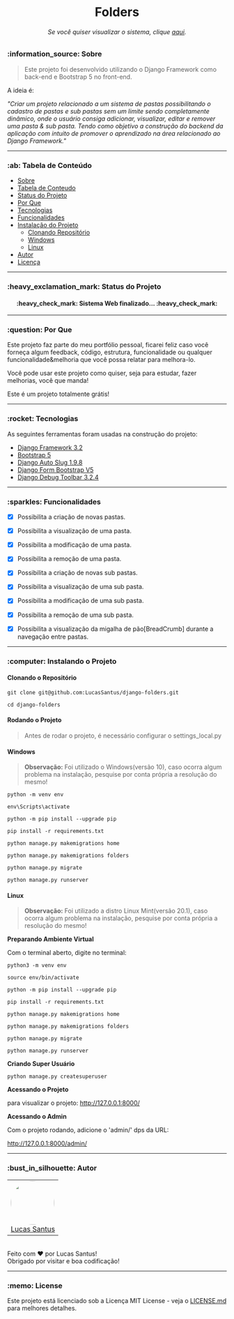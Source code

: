 <h1 align="center">Folders</h1>

<h6 align="center"> 
	Se você quiser visualizar o sistema, clique <a href="https://folders-django.herokuapp.com/">aqui</a>.
</h6>

<h3 id="sobre">:information_source: Sobre</h3>

> Este projeto foi desenvolvido utilizando o Django Framework como back-end e Bootstrap 5 no front-end. 

A ideia é:

_"Criar um projeto relacionado a um sistema de pastas possibilitando o cadastro de pastas e sub pastas sem um limite sendo completamente dinâmico, onde o usuário consiga adicionar, visualizar, editar e remover uma pasta & sub pasta. Tendo como objetivo a construção do backend da aplicação com intuito de promover o aprendizado na área relacionado ao Django Framework."_

--------------------------------------------------------------------------------------

<h3 id="tabela-de-conteudo">:ab: Tabela de Conteúdo</h3>

* [Sobre](#sobre)
* [Tabela de Conteudo](#tabela-de-conteudo)
* [Status do Projeto](#status)
* [Por Que](#por-que)
* [Tecnologias](#tecnologias)
* [Funcionalidades](#funcionalidades)
* [Instalação do Projeto](#instalando)
    * [Clonando Repositório](#clonando)
    * [Windows](#rodando-windows)
    * [Linux](#rodando-linux)
* [Autor](#autor)
* [Licença](#license)

--------------------------------------------------------------------------------------

<h3 id="status">:heavy_exclamation_mark: Status do Projeto</h3>

<h4 align="center"> 
	:heavy_check_mark: Sistema Web finalizado... :heavy_check_mark:
</h4>

--------------------------------------------------------------------------------------

<h3 id="por-que">:question: Por Que</h3>

Este projeto faz parte do meu portfólio pessoal, ficarei feliz caso você forneça algum feedback, código, estrutura, funcionalidade ou qualquer funcionalidade&melhoria que você possa relatar para melhora-lo.

Você pode usar este projeto como quiser, seja para estudar, fazer melhorias, você que manda!

Este é um projeto totalmente grátis!

--------------------------------------------------------------------------------------

<h3 id="tecnologias">:rocket: Tecnologias</h3>

As seguintes ferramentas foram usadas na construção do projeto:

- [Django Framework 3.2](https://www.djangoproject.com/)
- [Bootstrap 5](https://getbootstrap.com/docs/5.0/getting-started/introduction/)
- [Django Auto Slug 1.9.8](https://pypi.org/project/django-autoslug/)
- [Django Form Bootstrap V5](https://pypi.org/project/django-bootstrap-v5/)
- [Django Debug Toolbar 3.2.4](https://pypi.org/project/django-debug-toolbar/3.2.4/)

--------------------------------------------------------------------------------------

<h3 id="funcionalidades">:sparkles: Funcionalidades</h3>

- [X] Possibilita a criação de novas pastas.
- [X] Possibilita a visualização de uma pasta.
- [X] Possibilita a modificação de uma pasta.
- [X] Possibilita a remoção de uma pasta.

- [X] Possibilita a criação de novas sub pastas.
- [X] Possibilita a visualização de uma sub pasta.
- [X] Possibilita a modificação de uma sub pasta.
- [X] Possibilita a remoção de uma sub pasta.

- [X] Possibilita a visualização da migalha de pão[BreadCrumb] durante a navegação entre pastas.

--------------------------------------------------------------------------------------

<h3 id="instalando">:computer: Instalando o Projeto</h3>

<h4 id="clonando">Clonando o Repositório</h4>

```
git clone git@github.com:LucasSantus/django-folders.git

cd django-folders
```

<h4 id="rodando">Rodando o Projeto</h4>

> Antes de rodar o projeto, é necessário configurar o settings_local.py

<h4 id="rodando-windows">
	<strong>Windows</strong>
</h4>

> **Observação:** Foi utilizado o Windows(versão 10), caso ocorra algum problema na instalação, pesquise por conta própria a resolução do mesmo!

```
python -m venv env

env\Scripts\activate

python -m pip install --upgrade pip

pip install -r requirements.txt

python manage.py makemigrations home

python manage.py makemigrations folders

python manage.py migrate

python manage.py runserver
```

<h4 id="rodando-linux">
	<strong>Linux</strong>
</h4>

> **Observação:** Foi utilizado a distro Linux Mint(versão 20.1), caso ocorra algum problema na instalação, pesquise por conta própria a resolução do mesmo!

**Preparando Ambiente Virtual**

Com o terminal aberto, digite no terminal:

```
python3 -m venv env

source env/bin/activate

python -m pip install --upgrade pip

pip install -r requirements.txt

python manage.py makemigrations home

python manage.py makemigrations folders

python manage.py migrate

python manage.py runserver
```

**Criando Super Usuário**

```
python manage.py createsuperuser
```

**Acessando o Projeto**

para visualizar o projeto: http://127.0.0.1:8000/

**Acessando o Admin**

Com o projeto rodando, adicione o 'admin/' dps da URL:

http://127.0.0.1:8000/admin/

--------------------------------------------------------------------------------------

<h3 id="autor">:bust_in_silhouette: Autor</h3>

<table>
	<tr>
		<td>
			<div> 
				<a href="https://github.com/LucasSantus">
					<img style="border-radius: 50%;" src="https://github.com/LucasSantus.png" width="100px;" alt=""/>
					<br />
					Lucas Santus
				</a>
			</div>
		</td>
	</tr>
</table>
<br />
Feito com ❤️ por Lucas Santus!<br />
Obrigado por visitar e boa codificação!<br />

--------------------------------------------------------------------------------------

<h3 id="license">:memo: License</h3>

Este projeto está licenciado sob a Licença MIT License - veja o [LICENSE.md](https://github.com/LucasSantus/django-folders/blob/master/LICENSE) para melhores detalhes.
